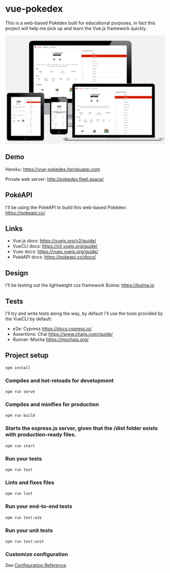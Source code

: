 # vue-pokedex

This is a web-based Pokédex built for educational purposes, in fact this project will help me pick up and learn the Vue.js framework quickly.


<img align="center" src="docs/vue-pokedex-screen-sizes.PNG">



## Demo

Heroku: https://vue-pokedex.herokuapp.com

Private web server: http://pokedex.fieel.space/


## PokéAPI

I'll be using the PokéAPI to build this web-based Pokédex: https://pokeapi.co/

## Links

* Vue.js docs: https://vuejs.org/v2/guide/
* VueCLI docs: https://cli.vuejs.org/guide/
* Vuex docs: https://vuex.vuejs.org/guide/
* PokéAPI docs: https://pokeapi.co/docs/

## Design

I'll be testing out the lightweight css framework Bulma: https://bulma.io

## Tests

I'll try and write tests along the way, by default i'll use the tools provided by the VueCLI by default:

* e2e: Cypress https://docs.cypress.io/ 
* Assertions: Chai https://www.chaijs.com/guide/
* Runner: Mocha https://mochajs.org/

## Project setup
```
npm install
```

### Compiles and hot-reloads for development
```
npm run serve
```

### Compiles and minifies for production
```
npm run build
```


### Starts the express.js server, given that the /dist folder exists with production-ready files.
```
npm run start
```

### Run your tests
```
npm run test
```

### Lints and fixes files
```
npm run lint
```

### Run your end-to-end tests
```
npm run test:e2e
```

### Run your unit tests
```
npm run test:unit
```

### Customize configuration
See [Configuration Reference](https://cli.vuejs.org/config/).
